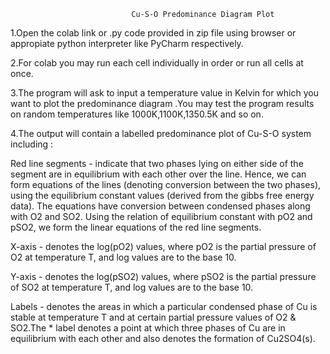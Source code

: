                                Cu-S-O Predominance Diagram Plot

1.Open the colab link or .py code provided in zip file using browser or appropiate python interpreter like PyCharm respectively.

2.For colab you may run each cell individually in order or run all cells at once.

3.The program will ask to input a temperature value in Kelvin for which you want to plot the predominance diagram .You may test the program results on random temperatures like 
1000K,1100K,1350.5K and so on.

4.The output will contain a labelled predominance plot of Cu-S-O system including :

Red line segments - indicate that two phases lying on either side of the segment are in equilibrium with each other over the line. Hence, we can form equations of the lines (denoting conversion between the two phases), using the equilibrium constant values (derived from the gibbs free energy data). The equations have conversion between condensed phases along with O2 and SO2. Using the relation of equilibrium constant with pO2 and pSO2, we form the linear equations of the red line segments.

X-axis - denotes the log(pO2) values, where pO2 is the partial pressure of O2 at temperature T, and log values are to the base 10.
  
Y-axis - denotes the log(pSO2) values, where pSO2 is the partial pressure of SO2 at temperature T, and log values are to the base 10.

Labels - denotes the areas in which a particular condensed phase of Cu is stable at temperature T and at certain partial pressure values of O2 & SO2.The * label denotes a point at which three phases of Cu are in equilibrium with each other and also denotes the formation of Cu2SO4(s).
